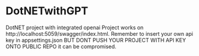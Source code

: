 # DotNETwithGPT
DotNET project with integrated openai
Project works on http://localhost:5059/swagger/index.html.
Remember to insert your own api key in appsettings.json
BUT DONT PUSH YOUR PROJECT WITH API KEY ONTO PUBLIC REPO it can be compromised.
